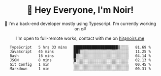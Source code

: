 <div align="center">

<h1 align="center">👋 Hey Everyone, I'm Noir! </h1>
  

 🎉  I'm a back-end developer mostly using Typescript. I'm currently working on c#

   
<p align="center">

  I'm open to full-remote works, contact with me on [hi@noirs.me](mailto:hi@noirs.me)
 
 </p>
   

  
<!--START_SECTION:waka-->

```text
TypeScript   5 hrs 33 mins   ████████████████████▒░░░░   81.69 %
JavaScript   45 mins         ██▓░░░░░░░░░░░░░░░░░░░░░░   11.25 %
Bash         16 mins         █░░░░░░░░░░░░░░░░░░░░░░░░   04.14 %
JSON         8 mins          ▓░░░░░░░░░░░░░░░░░░░░░░░░   02.13 %
Git Config   1 min           ░░░░░░░░░░░░░░░░░░░░░░░░░   00.45 %
Markdown     1 min           ░░░░░░░░░░░░░░░░░░░░░░░░░   00.31 %
```

<!--END_SECTION:waka-->
